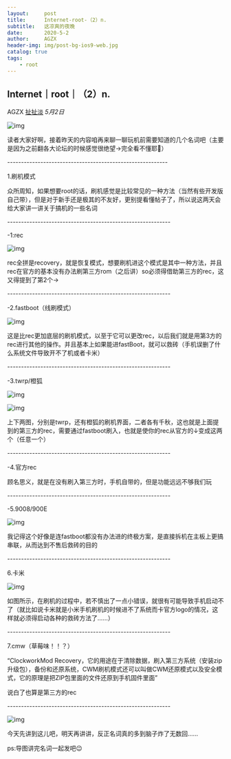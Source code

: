 ```yaml
---
layout:     post
title:      Internet-root-（2）n.
subtitle:   这凉爽的夜晚
date:       2020-5-2
author:     AGZX
header-img: img/post-bg-ios9-web.jpg
catalog: true
tags:
    - root
---
```

## Internet｜root｜（2）n.

AGZX [扯扯淡](javascript:void(0);) *5月2日*



![img](https://mmbiz.qpic.cn/mmbiz_jpg/tMsLbdfwxoPLn6qR6L6ibZWB0ia7tBqqFkLrRBtCBtkukFJCrkGeFVBhenh4uSfiaQlDv1CmoSrYlB0FyXia29BeIw/640?wx_fmt=jpeg&tp=webp&wxfrom=5&wx_lazy=1&wx_co=1)

读者大家好啊，接着昨天的内容咱再来聊一聊玩机前需要知道的几个名词吧（主要是因为之前翻各大论坛的时候感觉很绝望→完全看不懂耶🌝）



\----------------------------------------------------------

1.刷机模式



众所周知，如果想要root的话，刷机感觉是比较常见的一种方法（当然有些开发版自己带），但是对于新手还是极其的不友好，更别提看懂帖子了，所以说这两天会给大家讲一讲关于搞机的一些名词

\-----------------------------------------------------------

-1:rec



![img](https://mmbiz.qpic.cn/mmbiz_jpg/tMsLbdfwxoPLn6qR6L6ibZWB0ia7tBqqFkoX44PuB6Mz7pT3fbC829IK0QbXUaJFc4x6UKLvVlBEiclJIRic9sp2Mg/640?wx_fmt=jpeg&tp=webp&wxfrom=5&wx_lazy=1&wx_co=1)

rec全拼是recovery，就是恢复模式，想要刷机进这个模式是其中一种方法，并且rec在官方的基本没有办法刷第三方rom（之后讲）so必须得借助第三方的rec，这又得提到了第2个→

\-----------------------------------------------------------

-2.fastboot（线刷模式）



![img](https://mmbiz.qpic.cn/mmbiz_jpg/tMsLbdfwxoPLn6qR6L6ibZWB0ia7tBqqFkzSpZ13Hu8rJ7WA3eMDrnrIKkYZ7Vto2OrnbfBAZqKKg5sWJaia3vdaQ/640?wx_fmt=jpeg&tp=webp&wxfrom=5&wx_lazy=1&wx_co=1)

这是比rec更加底层的刷机模式，以至于它可以更改rec，以后我们就是用第3方的rec进行其他的操作。并且基本上如果能进fastBoot，就可以救砖（手机误删了什么系统文件导致开不了机或者卡米）

\-----------------------------------------------------------

-3.twrp/橙狐

![img](https://mmbiz.qpic.cn/mmbiz_jpg/tMsLbdfwxoPLn6qR6L6ibZWB0ia7tBqqFk9vVWMFhbbdQASHLX6l6z2mbn8SCib3Ead0ThF1qW5fut3fDgT5fjWFw/640?wx_fmt=jpeg&tp=webp&wxfrom=5&wx_lazy=1&wx_co=1)

![img](https://mmbiz.qpic.cn/mmbiz_jpg/tMsLbdfwxoPLn6qR6L6ibZWB0ia7tBqqFkWVGzcI3PcAjtMe5ZkUf4V5dIhpLwB6icJpZvamtR5wm0Iicpm6pR7H3g/640?wx_fmt=jpeg&tp=webp&wxfrom=5&wx_lazy=1&wx_co=1)

上下两图，分别是twrp，还有橙狐的刷机界面，二者各有千秋，这也就是上面提到的第三方的rec，需要通过fastboot刷入，也就是使你的rec从官方的↓变成这两个（任意一个）

\-----------------------------------------------------------

-4.官方rec

顾名思义，就是在没有刷入第三方时，手机自带的，但是功能远远不够我们玩

\-----------------------------------------------------------

-5.9008/900E



![img](https://mmbiz.qpic.cn/mmbiz_jpg/tMsLbdfwxoPLn6qR6L6ibZWB0ia7tBqqFkSsMMmLdkL14HEelGf9vUPNXGVo85cv3eNzm6Y9DSamEcDBP0FicFGEA/640?wx_fmt=jpeg&tp=webp&wxfrom=5&wx_lazy=1&wx_co=1)

我记得这个好像是连fastboot都没有办法进的终极方案，是直接拆机在主板上更搞串联，从而达到不售后救砖的目的

\-----------------------------------------------------------

6.卡米

![img](https://mmbiz.qpic.cn/mmbiz_jpg/tMsLbdfwxoPLn6qR6L6ibZWB0ia7tBqqFkTuaomgfHOFzPNUib5ic1QEw3L9SW6xRaYZXL7drZMic2H7dXxbVEtCNSg/640?wx_fmt=jpeg&tp=webp&wxfrom=5&wx_lazy=1&wx_co=1)

如图所示，在刷机的过程中，若不慎出了一点小错误，就很有可能导致手机启动不了（就比如说卡米就是小米手机刷机的时候进不了系统而卡官方logo的情况，这样就必须得启动各种的救砖方法了……）

\-----------------------------------------------------------

7.cmw（草莓味！！？）

“ClockworkMod Recovery，它的用途在于清除数据，刷入第三方系统（安装zip升级包），备份和还原系统，CWM刷机模式还可以叫做CWM还原模式以及安全模式，它的原理是把ZIP包里面的文件还原到手机固件里面”

说白了也算是第三方的rec

\-----------------------------------------------------------

![img](https://mmbiz.qpic.cn/mmbiz_jpg/tMsLbdfwxoPLn6qR6L6ibZWB0ia7tBqqFkLxUpvbAVncobs6Lbkwek41ia70NSU0R4bGNcqOGDLrkl4SvtZyPaCLg/640?wx_fmt=jpeg&tp=webp&wxfrom=5&wx_lazy=1&wx_co=1)

今天先讲到这儿吧，明天再讲讲，反正名词真的多到脑子炸了无数回……

ps:导图讲完名词一起发吧😉